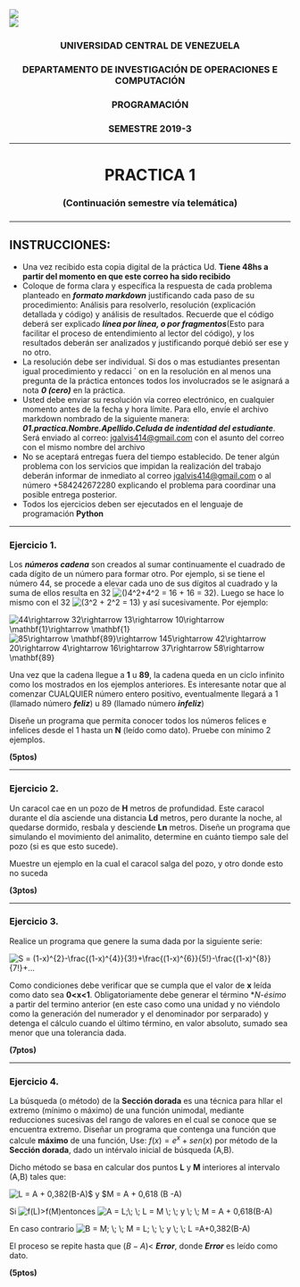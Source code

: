 <div class="pull-left"><img src="http://www.ucv.ve/typo3temp/pics/6b94159b4e.png"/><a href="the sourcer link"></a></div> <div class="pull-right"><img src="https://encrypted-tbn0.gstatic.com/images?q=tbn%3AANd9GcTLkK14hQorOtZOkbwihmYwdZxOMQ9qaPJMsu-G5bkWD_fl39pA"/><a href="the sourcer link"></a></div>
<center> <h3>UNIVERSIDAD CENTRAL DE VENEZUELA</h3> </center> 
<center> <h3>DEPARTAMENTO DE INVESTIGACIÓN DE OPERACIONES E COMPUTACIÓN</h3> </center>
<center> <h3>PROGRAMACIÓN</center>
<center> <h3>SEMESTRE 2019-3</h3> </center>


---

<center> <h1>PRACTICA 1 </h1> </center> 
<center> <h3>(Continuación semestre vía telemática)<h3> </center>

---

## INSTRUCCIONES:

- Una vez recibido esta copia digital de la práctica Ud. **Tiene 48hs a partir del momento en que este correo ha sido recibido**
- Coloque de forma clara y específica la respuesta de cada problema planteado en ***formato markdown*** justificando cada paso de su procedimiento: Análisis para resolverlo, resolución (explicación detallada y código) y análisis de resultados. Recuerde que el código deberá ser explicado ***línea por línea, o por fragmentos***(Esto para facilitar el proceso de entendimiento al lector del código), y los resultados deberán ser analizados y justificando porqué debió ser ese y no otro. 
- La resolución debe ser individual. Si dos o mas estudiantes presentan igual procedimiento y redacci ´ on en la resolución en al menos una pregunta de la práctica entonces todos los involucrados se le asignará a nota ***0 (cero)*** en la práctica. 
- Usted debe enviar su resolución vía correo electrónico, en cualquier momento antes de la fecha y hora límite. Para ello, envíe el archivo markdown nombrado de la siguiente manera: ***01.practica.Nombre.Apellido.Celuda de indentidad del estudiante***. Será enviado al correo: jgalvis414@gmail.com con el asunto del correo con el mismo nombre del archivo
- No se aceptará entregas fuera del tiempo establecido. De tener algún problema con los servicios que impidan la realización del trabajo deberán informar de inmediato al correo jgalvis414@gmail.com o al número +584242672280 explicando el problema para coordinar una posible entrega posterior.
- Todos los ejercicios deben ser ejecutados en el lenguaje de programación **Python**

---

### Ejercicio 1.

Los ***números cadena*** son creados al sumar continuamente el cuadrado de cada dígito de un número para formar otro. Por ejemplo, si se tiene el número 44, se procede a elevar cada uno de sus dígitos al cuadrado y la suma de ellos resulta en 32 <img src="https://latex.codecogs.com/gif.latex?()4^2&plus;4^2&space;=&space;16&space;&plus;&space;16&space;=&space;32)" title="()4^2+4^2 = 16 + 16 = 32)" />. Luego se hace lo mismo con el 32 <img src="https://latex.codecogs.com/gif.latex?(3^2&space;&plus;&space;2^2&space;=&space;13)" title="(3^2 + 2^2 = 13)" /> y así sucesivamente. Por ejemplo: 

<img src="https://latex.codecogs.com/gif.latex?44\rightarrow&space;32\rightarrow&space;13\rightarrow&space;10\rightarrow&space;\mathbf{1}\rightarrow&space;\mathbf{1}" title="44\rightarrow 32\rightarrow 13\rightarrow 10\rightarrow \mathbf{1}\rightarrow \mathbf{1}" />

<img src="https://latex.codecogs.com/gif.latex?85\rightarrow&space;\mathbf{89}\rightarrow&space;145\rightarrow&space;42\rightarrow&space;20\rightarrow&space;4\rightarrow&space;16\rightarrow&space;37\rightarrow&space;58\rightarrow&space;\mathbf{89}" title="85\rightarrow \mathbf{89}\rightarrow 145\rightarrow 42\rightarrow 20\rightarrow 4\rightarrow 16\rightarrow 37\rightarrow 58\rightarrow \mathbf{89}" />

Una vez que la cadena llegue a **1** u **89**, la cadena queda en un ciclo infinito como los mostrados en los ejemplos anteriores. Es interesante notar que al comenzar CUALQUIER número entero positivo, eventualmente llegará a 1 (llamado número ***feliz***) u 89 (llamado número ***infeliz***)

Diseñe un programa que permita conocer todos los números felices e infelices desde el 1 hasta un **N** (leído como dato). Pruebe con mínimo 2 ejemplos.

**(5ptos)**

---

### Ejercicio 2.

Un caracol cae en un pozo de **H** metros de profundidad. Este caracol durante el día
asciende una distancia **Ld** metros, pero durante la noche, al quedarse dormido,
resbala y desciende **Ln** metros. Diseñe un programa que simulando el movimiento
del animalito, determine en cuánto tiempo sale del pozo (si es que esto sucede). 


Muestre un ejemplo en la cual el caracol salga del pozo, y otro donde esto no suceda

**(3ptos)**

---

### Ejercicio 3.

Realice un programa que genere la suma dada por la siguiente serie:

<img src="https://latex.codecogs.com/gif.latex?S&space;=&space;(1-x)^{2}-\frac{(1-x)^{4}}{3!}&plus;\frac{(1-x)^{6}}{5!}-\frac{(1-x)^{8}}{7!}&plus;..." title="S = (1-x)^{2}-\frac{(1-x)^{4}}{3!}+\frac{(1-x)^{6}}{5!}-\frac{(1-x)^{8}}{7!}+..." />

Como condiciones debe verificar que se cumpla que el valor de **x** leída como dato sea **0<x<1**. Obligatoriamente debe generar el término **N-ésimo* a partir del termino anterior (en este caso como una unidad y no viéndolo como la generación del numerador y el denominador por serparado) y detenga el cálculo cuando el último término, en valor absoluto, sumado sea menor que una tolerancia dada.

**(7ptos)**

---

### Ejercicio 4.

La búsqueda (o método) de la **Sección dorada** es una técnica para hllar el extremo (mínimo o máximo) de una función unimodal, mediante reducciones sucesivas del rango de valores en el cual se conoce que se encuentra extremo. Diseñar un programa que contenga una función que calcule **máximo** de una función, Use: $f(x)= e^{x} + sen(x)$ por método de la **Sección dorada**, dado un intérvalo inicial de búsqueda (A,B).

Dicho método se basa en calcular dos puntos **L** y **M** interiores al intervalo (A,B) tales que: 

<img src="https://latex.codecogs.com/gif.latex?L&space;=&space;A&space;&plus;&space;0,382(B-A)$&space;y&space;$M&space;=&space;A&space;&plus;&space;0,618&space;(B&space;-A)" title="L = A + 0,382(B-A)$ y $M = A + 0,618 (B -A)" />

Si <img src="https://latex.codecogs.com/gif.latex?f(L)>f(M)" title="f(L)>f(M)" />entonces 
<img src="https://latex.codecogs.com/gif.latex?A&space;=&space;L;\;&space;\;&space;L&space;=&space;M&space;\;&space;\;&space;y&space;\;&space;\;&space;M&space;=&space;A&space;&plus;&space;0,618(B-A)" title="A = L;\; \; L = M \; \; y \; \; M = A + 0,618(B-A)" />


En caso contrario <img src="https://latex.codecogs.com/gif.latex?B&space;=&space;M;&space;\;&space;\;&space;M&space;=&space;L;&space;\;&space;\;&space;y&space;\;&space;\;&space;L&space;=A&plus;0,382(B-A)" title="B = M; \; \; M = L; \; \; y \; \; L =A+0,382(B-A)" />

El proceso se repite hasta que $(B-A) <$ ***Error***, donde ***Error*** es leído como dato. 

**(5ptos)**

